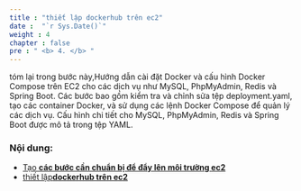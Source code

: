 ```yaml
---
title : "thiết lập dockerhub trên ec2"
date :  "`r Sys.Date()`" 
weight : 4 
chapter : false
pre : " <b> 4. </b> "
---
```


tóm lại trong bước này,Hướng dẫn cài đặt Docker và cấu hình Docker Compose trên EC2 cho các dịch vụ như MySQL, PhpMyAdmin, Redis và Spring Boot. Các bước bao gồm kiểm tra và chỉnh sửa tệp deployment.yaml, tạo các container Docker, và sử dụng các lệnh Docker Compose để quản lý các dịch vụ. Cấu hình chi tiết cho MySQL, PhpMyAdmin, Redis và Spring Boot được mô tả trong tệp YAML.

### Nội dung:
   - [Tạo **các bước cần chuẩn bị để đẩy lên môi trường ec2**](./4.1-create-kinesis-data/)
   - [thiết lập**dockerhub trên ec2**](./4.2-setup-dockerhub-in-ec2)